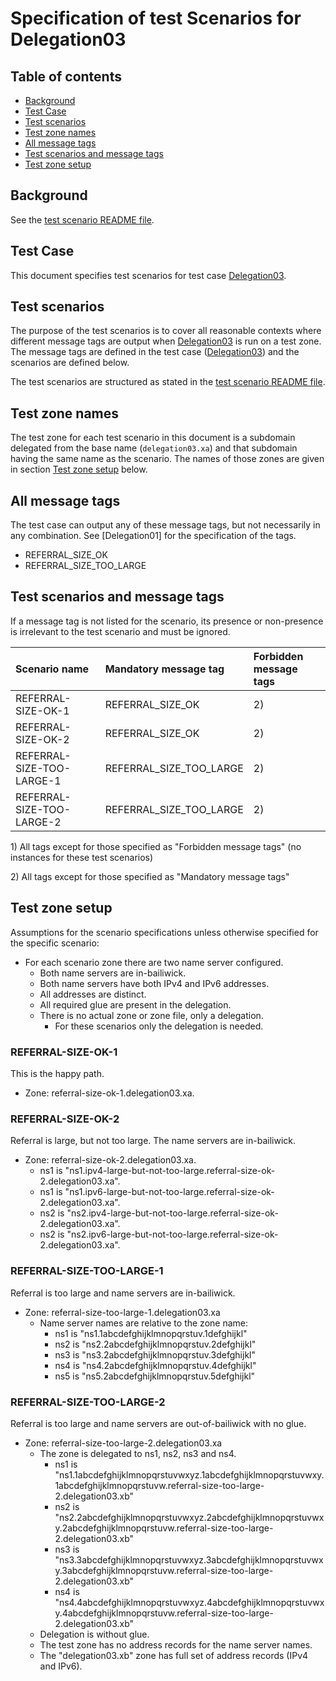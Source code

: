 # Specification of test Scenarios for Delegation03


## Table of contents

* [Background](#background)
* [Test Case](#test-case)
* [Test scenarios](#test-scenarios)
* [Test zone names](#test-zone-names)
* [All message tags](#all-message-tags)
* [Test scenarios and message tags](#test-scenarios-and-message-tags)
* [Test zone setup]


## Background

See the [test scenario README file].


## Test Case
This document specifies test scenarios for test case [Delegation03].


## Test scenarios

The purpose of the test scenarios is to cover all reasonable contexts where
different message tags are output when [Delegation03] is run on a test zone.
The message tags are defined in the test case ([Delegation03]) and the scenarios
are defined below.

The test scenarios are structured as stated in the [test scenario README file].

## Test zone names

The test zone for each test scenario in this document is a subdomain delegated
from the base name (`delegation03.xa`) and that subdomain having the same name as the
scenario. The names of those zones are given in section
[Test zone setup] below.

## All message tags

The test case can output any of these message tags, but not necessarily in any
combination. See [Delegation01] for the specification of the tags.

* REFERRAL_SIZE_OK
* REFERRAL_SIZE_TOO_LARGE

## Test scenarios and message tags

If a message tag is not listed for the scenario, its presence or non-presence is
irrelevant to the test scenario and must be ignored.


Scenario name                 | Mandatory message tag                    | Forbidden message tags
:-----------------------------|:-----------------------------------------|:-------------------------------------------
REFERRAL-SIZE-OK-1            | REFERRAL_SIZE_OK                         | 2)
REFERRAL-SIZE-OK-2            | REFERRAL_SIZE_OK                         | 2)
REFERRAL-SIZE-TOO-LARGE-1     | REFERRAL_SIZE_TOO_LARGE                  | 2)
REFERRAL-SIZE-TOO-LARGE-2     | REFERRAL_SIZE_TOO_LARGE                  | 2)

1\) All tags except for those specified as "Forbidden message tags" (no
  instances for these test scenarios)

2\) All tags except for those specified as "Mandatory message tags"


## Test zone setup

Assumptions for the scenario specifications unless otherwise specified for the
specific scenario:
* For each scenario zone there are two name server configured.
  * Both name servers are in-bailiwick.
  * Both name servers have both IPv4 and IPv6 addresses.
  * All addresses are distinct.
  * All required glue are present in the delegation.
  * There is no actual zone or zone file, only a delegation.
    * For these scenarios only the delegation is needed.

### REFERRAL-SIZE-OK-1
This is the happy path.

* Zone: referral-size-ok-1.delegation03.xa.

### REFERRAL-SIZE-OK-2
Referral is large, but not too large. The name servers are in-bailiwick.

* Zone: referral-size-ok-2.delegation03.xa.
  * ns1 is "ns1.ipv4-large-but-not-too-large.referral-size-ok-2.delegation03.xa".
  * ns1 is "ns1.ipv6-large-but-not-too-large.referral-size-ok-2.delegation03.xa".
  * ns2 is "ns2.ipv4-large-but-not-too-large.referral-size-ok-2.delegation03.xa".
  * ns2 is "ns2.ipv6-large-but-not-too-large.referral-size-ok-2.delegation03.xa".

### REFERRAL-SIZE-TOO-LARGE-1
Referral is too large and name servers are in-bailiwick.

* Zone: referral-size-too-large-1.delegation03.xa
  * Name server names are relative to the zone name:
    * ns1 is "ns1.1abcdefghijklmnopqrstuv.1defghijkl"
    * ns2 is "ns2.2abcdefghijklmnopqrstuv.2defghijkl"
    * ns3 is "ns3.2abcdefghijklmnopqrstuv.3defghijkl"
    * ns4 is "ns4.2abcdefghijklmnopqrstuv.4defghijkl"
    * ns5 is "ns5.2abcdefghijklmnopqrstuv.5defghijkl"


### REFERRAL-SIZE-TOO-LARGE-2
Referral is too large and name servers are out-of-bailiwick with no glue.

* Zone: referral-size-too-large-2.delegation03.xa
  * The zone is delegated to ns1, ns2, ns3 and ns4.
    * ns1 is "ns1.1abcdefghijklmnopqrstuvwxyz.1abcdefghijklmnopqrstuvwxy.1abcdefghijklmnopqrstuvw.referral-size-too-large-2.delegation03.xb"
    * ns2 is "ns2.2abcdefghijklmnopqrstuvwxyz.2abcdefghijklmnopqrstuvwxy.2abcdefghijklmnopqrstuvw.referral-size-too-large-2.delegation03.xb"
    * ns3 is "ns3.3abcdefghijklmnopqrstuvwxyz.3abcdefghijklmnopqrstuvwxy.3abcdefghijklmnopqrstuvw.referral-size-too-large-2.delegation03.xb"
    * ns4 is "ns4.4abcdefghijklmnopqrstuvwxyz.4abcdefghijklmnopqrstuvwxy.4abcdefghijklmnopqrstuvw.referral-size-too-large-2.delegation03.xb"
  * Delegation is without glue.
  * The test zone has no address records for the name server names.
  * The "delegation03.xb" zone has full set of address records (IPv4 and IPv6).

[Delegation03]:                                                   ../../tests/Delegation-TP/delegation03.md
[RCODE Name]:                                                     https://www.iana.org/assignments/dns-parameters/dns-parameters.xhtml#dns-parameters-6
[test scenario README file]:                                      ../README.md
[Test zone setup]:                                                #test-zone-setup



